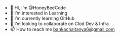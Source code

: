 - 👋 Hi, I’m @HoneyBeeCode
- 👀 I’m interested in Learning
- 🌱 I’m currently learning GitHub
- 💞️ I’m looking to collaborate on Clod Dev & Infra
- 📫 How to reach me bankachaitanya6@gmail.com

<!---
HoneyBeeCode/HoneyBeeCode is a ✨ special ✨ repository because its `README.md` (this file) appears on your GitHub profile.
You can click the Preview link to take a look at your changes.
--->
